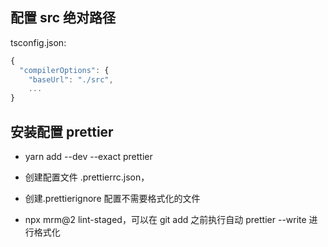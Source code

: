 ## 配置 src 绝对路径

tsconfig.json:

```js
{
  "compilerOptions": {
    "baseUrl": "./src",
    ...
}
```

## 安装配置 prettier

- yarn add --dev --exact prettier
- 创建配置文件 .prettierrc.json，
- 创建.prettierignore 配置不需要格式化的文件

- npx mrm@2 lint-staged，可以在 git add 之前执行自动 prettier --write 进行格式化
